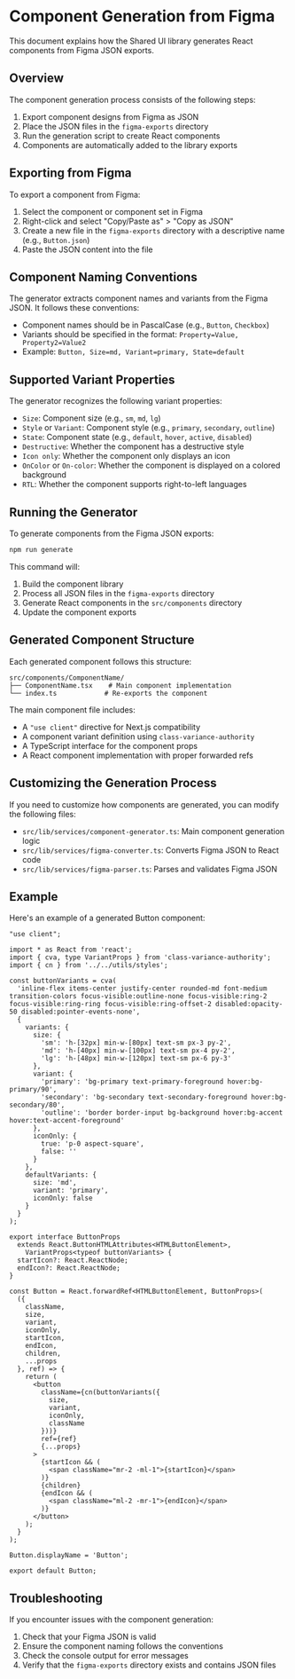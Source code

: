 # Component Generation from Figma

This document explains how the Shared UI library generates React components from Figma JSON exports.

## Overview

The component generation process consists of the following steps:

1. Export component designs from Figma as JSON
2. Place the JSON files in the `figma-exports` directory
3. Run the generation script to create React components
4. Components are automatically added to the library exports

## Exporting from Figma

To export a component from Figma:

1. Select the component or component set in Figma
2. Right-click and select "Copy/Paste as" > "Copy as JSON"
3. Create a new file in the `figma-exports` directory with a descriptive name (e.g., `Button.json`)
4. Paste the JSON content into the file

## Component Naming Conventions

The generator extracts component names and variants from the Figma JSON. It follows these conventions:

- Component names should be in PascalCase (e.g., `Button`, `Checkbox`)
- Variants should be specified in the format: `Property=Value, Property2=Value2`
- Example: `Button, Size=md, Variant=primary, State=default`

## Supported Variant Properties

The generator recognizes the following variant properties:

- `Size`: Component size (e.g., `sm`, `md`, `lg`)
- `Style` or `Variant`: Component style (e.g., `primary`, `secondary`, `outline`)
- `State`: Component state (e.g., `default`, `hover`, `active`, `disabled`)
- `Destructive`: Whether the component has a destructive style
- `Icon only`: Whether the component only displays an icon
- `OnColor` or `On-color`: Whether the component is displayed on a colored background
- `RTL`: Whether the component supports right-to-left languages

## Running the Generator

To generate components from the Figma JSON exports:

```bash
npm run generate
```

This command will:

1. Build the component library
2. Process all JSON files in the `figma-exports` directory
3. Generate React components in the `src/components` directory
4. Update the component exports

## Generated Component Structure

Each generated component follows this structure:

```
src/components/ComponentName/
├── ComponentName.tsx    # Main component implementation
└── index.ts            # Re-exports the component
```

The main component file includes:

- A `"use client"` directive for Next.js compatibility
- A component variant definition using `class-variance-authority`
- A TypeScript interface for the component props
- A React component implementation with proper forwarded refs

## Customizing the Generation Process

If you need to customize how components are generated, you can modify the following files:

- `src/lib/services/component-generator.ts`: Main component generation logic
- `src/lib/services/figma-converter.ts`: Converts Figma JSON to React code
- `src/lib/services/figma-parser.ts`: Parses and validates Figma JSON

## Example

Here's an example of a generated Button component:

```tsx
"use client";

import * as React from 'react';
import { cva, type VariantProps } from 'class-variance-authority';
import { cn } from '../../utils/styles';

const buttonVariants = cva(
  'inline-flex items-center justify-center rounded-md font-medium transition-colors focus-visible:outline-none focus-visible:ring-2 focus-visible:ring-ring focus-visible:ring-offset-2 disabled:opacity-50 disabled:pointer-events-none',
  {
    variants: {
      size: {
        'sm': 'h-[32px] min-w-[80px] text-sm px-3 py-2',
        'md': 'h-[40px] min-w-[100px] text-sm px-4 py-2',
        'lg': 'h-[48px] min-w-[120px] text-sm px-6 py-3'
      },
      variant: {
        'primary': 'bg-primary text-primary-foreground hover:bg-primary/90',
        'secondary': 'bg-secondary text-secondary-foreground hover:bg-secondary/80',
        'outline': 'border border-input bg-background hover:bg-accent hover:text-accent-foreground'
      },
      iconOnly: {
        true: 'p-0 aspect-square',
        false: ''
      }
    },
    defaultVariants: {
      size: 'md',
      variant: 'primary',
      iconOnly: false
    }
  }
);

export interface ButtonProps
  extends React.ButtonHTMLAttributes<HTMLButtonElement>,
    VariantProps<typeof buttonVariants> {
  startIcon?: React.ReactNode;
  endIcon?: React.ReactNode;
}

const Button = React.forwardRef<HTMLButtonElement, ButtonProps>(
  ({ 
    className,
    size,
    variant,
    iconOnly,
    startIcon,
    endIcon,
    children,
    ...props 
  }, ref) => {
    return (
      <button
        className={cn(buttonVariants({ 
          size,
          variant,
          iconOnly,
          className 
        }))}
        ref={ref}
        {...props}
      >
        {startIcon && (
          <span className="mr-2 -ml-1">{startIcon}</span>
        )}
        {children}
        {endIcon && (
          <span className="ml-2 -mr-1">{endIcon}</span>
        )}
      </button>
    );
  }
);

Button.displayName = 'Button';

export default Button;
```

## Troubleshooting

If you encounter issues with the component generation:

1. Check that your Figma JSON is valid
2. Ensure the component naming follows the conventions
3. Check the console output for error messages
4. Verify that the `figma-exports` directory exists and contains JSON files